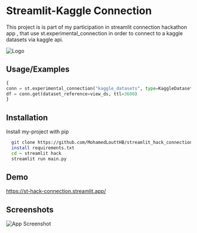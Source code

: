 
# Streamlit-Kaggle Connection

This project is is part of my participation in  streamlit connection hackathon app , that use st.experimental_connection in order to connect to a kaggle datasets via kaggle api.


![Logo](https://i.postimg.cc/PfVwHZ2Z/kaggle-streamlit-header.png)


## Usage/Examples

```python
{
conn = st.experimental_connection("kaggle_datasets", type=KaggleDatasetConnection)
df = conn.get(dataset_reference=view_ds, ttl=3600)
}

```


## Installation

Install my-project with pip

```bash
  git clone https://github.com/MohamedLouttHB/streamlit_hack_connection.git
  install requirements.txt
  cd ~ streamlit hack 
  streamlit run main.py
```
    
## Demo

https://st-hack-connection.streamlit.app/

## Screenshots

![App Screenshot](https://via.placeholder.com/468x300?text=App+Screenshot+Here)


